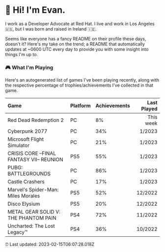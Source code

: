 
  # 🖖 Hi! I'm Evan.

  I work as a Developer Advocate at Red Hat. I live and work in Los Angeles 🇺🇸, but I was born and raised in Ireland 🇮🇪.
  
  Seems like everyone has a fancy README on their profile these days, doesn't it? Here's my take on the trend; a README that automatically updates at ~0600 UTC every day to provide you with some insight into things I'm up to.

  ### 🎮 What I'm Playing 

  Here's an autogenerated list of games I've been playing recently, along with the respective percentage of trophies/achievements I've collected in that game.

  | Game                                    | Platform | Achievements | Last Played |
| :-------------------------------------- | :------- | :----------- | ----------: |
| Red Dead Redemption 2                   | PC       | 8%           |   This week |
| Cyberpunk 2077                          | PC       | 34%          |      1/2023 |
| Microsoft Flight Simulator              | PC       | 21%          |      1/2023 |
| CRISIS CORE –FINAL FANTASY VII– REUNION | PS5      | 55%          |      1/2023 |
| PUBG: BATTLEGROUNDS                     | PC       | 86%          |      1/2023 |
| Castle Crashers                         | PC       | 17%          |      1/2023 |
| Marvel's Spider-Man: Miles Morales      | PS5      | 52%          |     12/2022 |
| Disco Elysium                           | PS5      | 20%          |     12/2022 |
| METAL GEAR SOLID V: THE PHANTOM PAIN    | PS4      | 72%          |     11/2022 |
| Uncharted: The Lost Legacy™             | PS4      | 36%          |     10/2022 |

  ⏰ Last updated: 2023-02-15T06:07:28.018Z
  
